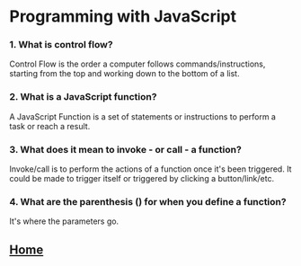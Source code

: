 # Programming with JavaScript

### 1. What is control flow?
Control Flow is the order a computer follows commands/instructions, starting from the top and working down to the bottom of a list.

### 2. What is a JavaScript function?
A JavaScript Function is a set of statements or instructions to perform a task or reach a result. 

### 3. What does it mean to invoke - or call - a function?
Invoke/call is to perform the actions of a function once it's been triggered. It could be made to trigger itself or triggered by clicking a button/link/etc.

### 4. What are the parenthesis () for when you define a function?
It's where the parameters go.

## [Home](/readme.md)